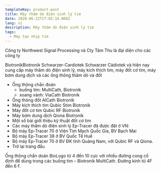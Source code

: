 ```yaml
---
templateKey: product-post
title: Máy thăm dò điện sinh lý tim
date: 2020-06-22T17:02:14.068Z
lang: vi
description: Máy thăm dò điện sinh lý tim
tags:
  - Máy tạo nhịp tim
---
```


Công ty Northwest Signal Processing và Cty Tâm Thu là đại diện cho các công ty

BiotronikBiotronik
Schwarzer-Cardiotek Schwarzer Cảdiotek
và hiện nay cung cấp máy thăm dò điện sinh lý, máy kích thích tim, máy đốt cơ tim, máy bơm dung dịch và các ống thông thăm dò và đốt

- Ống thông chẩn đoán 
    - buồng tim: MultiCath, Biotronik
    - xoang vành: ViaCath Biotronik
- Ống thông đốt  AlCath Biotronik
- Máy kích thích tim Qubic Stim Biotronik
- Máy đốt cơ tim Qubic RF Biotronik
- Máy bơm dung dịch Qiona Biotronik
- Một số bài giới thiệu kỹ thuật đốt cơ tim
- Các máy thăm dò điện sinh lý Ep-Tracer đã được đặt ở VN:
- Bộ máy Ep-Tracer 70 ở Viện Tim Mạch Quốc Gia, BV Bạch Mai
- Bộ máy Ep-Tracer 38 ở BV Quốc Tế Huế
- Bộ máy Ep-Tracer 70 ở BV ĐK tỉnh Quảng Nam, với Qubic RF và Qiona.
- Trở lại trang đầu

Ống thông chẩn doán BioLogo
từ 4 đến 10 cực với nhiều đường cong cố định để dùng trong các buồng tim – Biotronik MultiCath.  Đướng kính từ 4F đến 6 F. 